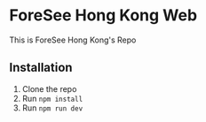 # ForeSee Hong Kong Web
This is ForeSee Hong Kong's Repo

## Installation
1. Clone the repo
2. Run `npm install`
3. Run `npm run dev`
